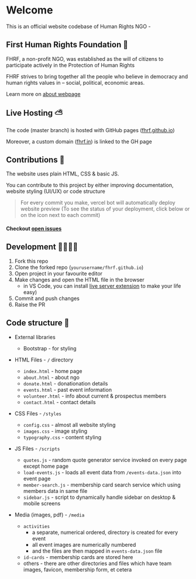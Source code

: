 # Welcome
This is an official website codebase of Human Rights NGO -

## First Human Rights Foundation 🙆

FHRF, a non-profit NGO, was established as the will of citizens to participate actively in the Protection of Human Rights

FHRF strives to bring together all the people who believe in democracy and human rights values in – social, political, economic areas.

Learn more on [about webpage](https://fhrf.in/about.html)

## Live Hosting ⛅️
The code (master branch) is hosted with GitHub pages ([fhrf.github.io](fhrf.github.io))

Moreover, a custom domain ([fhrf.in](https:fhrf.in)) is linked to the GH page

## Contributions 🚀

The website uses plain HTML, CSS & basic JS.

You can contribute to this project by either improving documentation, website styling (UI/UX) or code structure

> For every commit you make, vercel bot will automatically deploy website preview (To see the status of your deployment, click below or on the icon next to each commit)

#### Checkout [open issues](https://github.com/fhrf/fhrf.github.io/issues)

## Development 👩‍💻👨‍💻
1. Fork this repo
2. Clone the forked repo (`yourusername/fhrf.github.io`)
2. Open project in your favourite editor
3. Make changes and open the HTML file in the browser
   - in VS Code, you can install [live server extension](https://marketplace.visualstudio.com/items?itemName=ritwickdey.LiveServer) to make your life easy)
4. Commit and push changes
5. Raise the PR

## Code structure 🚥

- External libraries
  - Bootstrap - for styling

- HTML Files - `/` directory
  - `index.html` - home page
  - `about.html` - about ngo
  - `donate.html` - donationation details
  - `events.html` - past event information
  - `volunteer.html` - info about current & prospectus members
  - `contact.html` - contact details

- CSS Files - `/styles`
  - `config.css` - almost all website styling
  - `images.css` - image styling
  - `typography.css` - content styling

- JS Files - `/scripts`
  - `quotes.js` - random quote generator service invoked on every page except home page
  - `load-events.js` - loads all event data from `/events-data.json` into event page
  - `member-search.js` - membership card search service which using members data in same file
  - `sidebar.js` - script to dynamically handle sidebar on desktop & mobile screens

- Media (images, pdf) - `/media`
  - `activities`
    - a separate, numerical ordered, directory is created for every event
    - all event images are numerically numbered
    - and the files are then mapped in `events-data.json` file
  - `id-cards` - membership cards are stored here
  - others - there are other directories and files which have team images, favicon, membership form, et cetera
